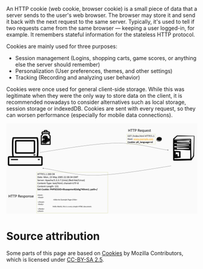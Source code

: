 
An HTTP cookie (web cookie, browser cookie) is a small piece of data that a server sends to the user's web browser. The browser may store it and send it back with the next request to the same server. Typically, it's used to tell if two requests came from the same browser — keeping a user logged-in, for example. It remembers stateful information for the stateless HTTP protocol.

Cookies are mainly used for three purposes:
* Session management (Logins, shopping carts, game scores, or anything else the server should remember)
* Personalization (User preferences, themes, and other settings)
* Tracking (Recording and analyzing user behavior)

Cookies were once used for general client-side storage. While this was legitimate when they were the only way to store data on the client, it is recommended nowadays to consider alternatives such as local storage, session storage or indexedDB. Cookies are sent with every request, so they can worsen performance (especially for mobile data connections).

![](docimages/2020-02-08-11-54-58.png)

# Source attribution
Some parts of this page are based on [Cookies](https://developer.mozilla.org/en-US/docs/Web/HTTP/Cookies) by Mozilla Contributors, which is licensed under [CC-BY-SA 2.5](http://creativecommons.org/licenses/by-sa/2.5/).